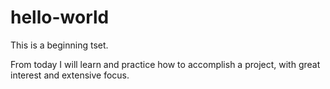 # hello-world
This is a beginning tset.

From today I will learn and practice how to accomplish a project, with great interest and extensive focus.
